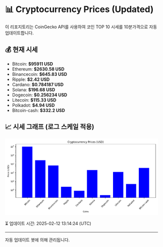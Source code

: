 
# 📊 Cryptocurrency Prices (Updated)

이 리포지토리는 CoinGecko API를 사용하여 코인 TOP 10 시세를 10분가격으로 자동 업데이트합니다.

## 💰 현재 시세
- Bitcoin: **$95911 USD**
- Ethereum: **$2630.58 USD**
- Binancecoin: **$645.83 USD**
- Ripple: **$2.42 USD**
- Cardano: **$0.784187 USD**
- Solana: **$196.68 USD**
- Dogecoin: **$0.256234 USD**
- Litecoin: **$115.33 USD**
- Polkadot: **$4.94 USD**
- Bitcoin-cash: **$332.2 USD**

## 📈 시세 그래프 (로그 스케일 적용)
![Crypto Prices](crypto_prices.png)

⏳ 업데이트 시간: 2025-02-12 13:14:24 (UTC)

---
자동 업데이트 봇에 의해 관리됩니다.
